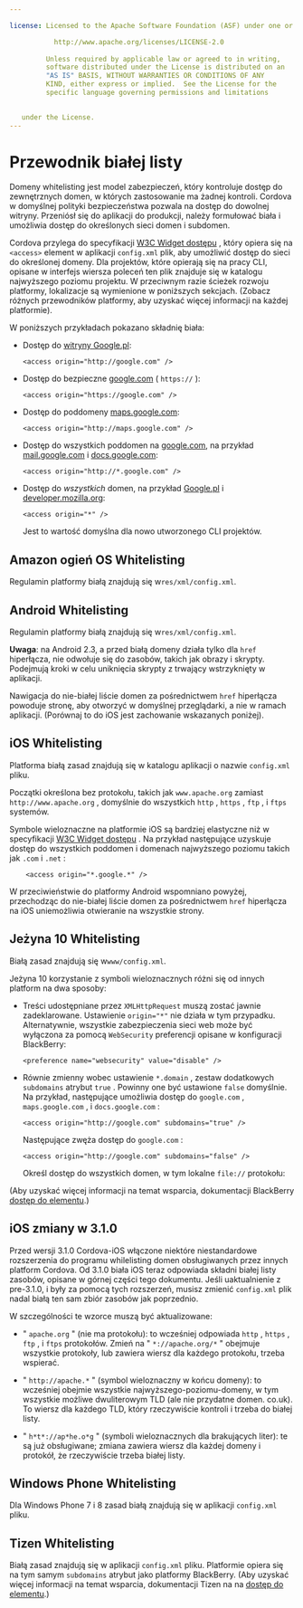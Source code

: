 ```yaml
---

license: Licensed to the Apache Software Foundation (ASF) under one or more contributor license agreements. See the NOTICE file distributed with this work for additional information regarding copyright ownership. The ASF licenses this file to you under the Apache License, Version 2.0 (the "License"); you may not use this file except in compliance with the License. You may obtain a copy of the License at

           http://www.apache.org/licenses/LICENSE-2.0
    
         Unless required by applicable law or agreed to in writing,
         software distributed under the License is distributed on an
         "AS IS" BASIS, WITHOUT WARRANTIES OR CONDITIONS OF ANY
         KIND, either express or implied.  See the License for the
         specific language governing permissions and limitations
    

   under the License.
---
```


# Przewodnik białej listy

Domeny whitelisting jest model zabezpieczeń, który kontroluje dostęp do zewnętrznych domen, w których zastosowanie ma żadnej kontroli. Cordova w domyślnej polityki bezpieczeństwa pozwala na dostęp do dowolnej witryny. Przeniósł się do aplikacji do produkcji, należy formułować biała i umożliwia dostęp do określonych sieci domen i subdomen.

Cordova przylega do specyfikacji [W3C Widget dostępu][1] , który opiera się na `<access>` element w aplikacji `config.xml` plik, aby umożliwić dostęp do sieci do określonej domeny. Dla projektów, które opierają się na pracy CLI, opisane w interfejs wiersza poleceń ten plik znajduje się w katalogu najwyższego poziomu projektu. W przeciwnym razie ścieżek rozwoju platformy, lokalizacje są wymienione w poniższych sekcjach. (Zobacz różnych przewodników platformy, aby uzyskać więcej informacji na każdej platformie).

 [1]: http://www.w3.org/TR/widgets-access/

W poniższych przykładach pokazano składnię biała:

*   Dostęp do [witryny Google.pl][2]:
    
        <access origin="http://google.com" />
        

*   Dostęp do bezpieczne [google.com][3] ( `https://` ):
    
        <access origin="https://google.com" />
        

*   Dostęp do poddomeny [maps.google.com][4]:
    
        <access origin="http://maps.google.com" />
        

*   Dostęp do wszystkich poddomen na [google.com][2], na przykład [mail.google.com][5] i [docs.google.com][6]:
    
        <access origin="http://*.google.com" />
        

*   Dostęp do *wszystkich* domen, na przykład [Google.pl][2] i [developer.mozilla.org][7]:
    
        <access origin="*" />
        
    
    Jest to wartość domyślna dla nowo utworzonego CLI projektów.

 [2]: http://google.com
 [3]: https://google.com
 [4]: http://maps.google.com
 [5]: http://mail.google.com
 [6]: http://docs.google.com
 [7]: http://developer.mozilla.org

## Amazon ogień OS Whitelisting

Regulamin platformy białą znajdują się w`res/xml/config.xml`.

## Android Whitelisting

Regulamin platformy białą znajdują się w`res/xml/config.xml`.

**Uwaga**: na Android 2.3, a przed białą domeny działa tylko dla `href` hiperłącza, nie odwołuje się do zasobów, takich jak obrazy i skrypty. Podejmują kroki w celu uniknięcia skrypty z trwający wstrzyknięty w aplikacji.

Nawigacja do nie-białej liście domen za pośrednictwem `href` hiperłącza powoduje stronę, aby otworzyć w domyślnej przeglądarki, a nie w ramach aplikacji. (Porównaj to do iOS jest zachowanie wskazanych poniżej).

## iOS Whitelisting

Platforma białą zasad znajdują się w katalogu aplikacji o nazwie `config.xml` pliku.

Początki określona bez protokołu, takich jak `www.apache.org` zamiast `http://www.apache.org` , domyślnie do wszystkich `http` , `https` , `ftp` , i `ftps` systemów.

Symbole wieloznaczne na platformie iOS są bardziej elastyczne niż w specyfikacji [W3C Widget dostępu][1] . Na przykład następujące uzyskuje dostęp do wszystkich poddomen i domenach najwyższego poziomu takich jak `.com` i `.net` :

        <access origin="*.google.*" />
    

W przeciwieństwie do platformy Android wspomniano powyżej, przechodząc do nie-białej liście domen za pośrednictwem `href` hiperłącza na iOS uniemożliwia otwieranie na wszystkie strony.

## Jeżyna 10 Whitelisting

Białą zasad znajdują się w`www/config.xml`.

Jeżyna 10 korzystanie z symboli wieloznacznych różni się od innych platform na dwa sposoby:

*   Treści udostępniane przez `XMLHttpRequest` muszą zostać jawnie zadeklarowane. Ustawienie `origin="*"` nie działa w tym przypadku. Alternatywnie, wszystkie zabezpieczenia sieci web może być wyłączona za pomocą `WebSecurity` preferencji opisane w konfiguracji BlackBerry:
    
        <preference name="websecurity" value="disable" />
        

*   Równie zmienny wobec ustawienie `*.domain` , zestaw dodatkowych `subdomains` atrybut `true` . Powinny one być ustawione `false` domyślnie. Na przykład, następujące umożliwia dostęp do `google.com` , `maps.google.com` , i `docs.google.com` :
    
        <access origin="http://google.com" subdomains="true" />
        
    
    Następujące zwęża dostęp do `google.com` :
    
        <access origin="http://google.com" subdomains="false" />
        
    
    Określ dostęp do wszystkich domen, w tym lokalne `file://` protokołu:
    
    <access origin="*" subdomains="true" />

(Aby uzyskać więcej informacji na temat wsparcia, dokumentacji BlackBerry [dostęp do elementu][8].)

 [8]: https://developer.blackberry.com/html5/documentation/ww_developing/Access_element_834677_11.html

## iOS zmiany w 3.1.0

Przed wersji 3.1.0 Cordova-iOS włączone niektóre niestandardowe rozszerzenia do programu whilelisting domen obsługiwanych przez innych platform Cordova. Od 3.1.0 biała iOS teraz odpowiada składni białej listy zasobów, opisane w górnej części tego dokumentu. Jeśli uaktualnienie z pre-3.1.0, i były za pomocą tych rozszerzeń, musisz zmienić `config.xml` plik nadal białą ten sam zbiór zasobów jak poprzednio.

W szczególności te wzorce muszą być aktualizowane:

*   " `apache.org` " (nie ma protokołu): to wcześniej odpowiada `http` , `https` , `ftp` , i `ftps` protokołów. Zmień na " `*://apache.org/*` " obejmuje wszystkie protokoły, lub zawiera wiersz dla każdego protokołu, trzeba wspierać.

*   " `http://apache.*` " (symbol wieloznaczny w końcu domeny): to wcześniej obejmie wszystkie najwyższego-poziomu-domeny, w tym wszystkie możliwe dwuliterowym TLD (ale nie przydatne domen. co.uk). To wiersz dla każdego TLD, który rzeczywiście kontroli i trzeba do białej listy.

*   " `h*t*://ap*he.o*g` " (symboli wieloznacznych dla brakujących liter): te są już obsługiwane; zmiana zawiera wiersz dla każdej domeny i protokół, że rzeczywiście trzeba białej listy.

## Windows Phone Whitelisting

Dla Windows Phone 7 i 8 zasad białą znajdują się w aplikacji `config.xml` pliku.

## Tizen Whitelisting

Białą zasad znajdują się w aplikacji `config.xml` pliku. Platformie opiera się na tym samym `subdomains` atrybut jako platformy BlackBerry. (Aby uzyskać więcej informacji na temat wsparcia, dokumentacji Tizen na na [dostęp do elementu][9].)

 [9]: https://developer.tizen.org/help/index.jsp?topic=%2Forg.tizen.web.appprogramming%2Fhtml%2Fide_sdk_tools%2Fconfig_editor_w3celements.htm
